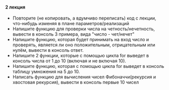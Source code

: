 #### 2 лекция
- Повторите (не копировать, а вдумчиво переписать) код с лекции, что-нибудь изменяя в плане параметров/реализаций
- Напишите функцию для проверки числа на четность/нечетность, вывести в консоль 3 примера, вида "число - чет/нечет"
- Напишите функцию, которая будет принимать на вход число и проверять, является ли оно положительным, отрицательным или нулём, вывести в консоль ответ.
- Напишите 2 функции, которые с помощью цикла for выведет в консоль числа от 1 до 10 (включая и не включая 10).
- Напишите функцию, которая с помощью цикла for выведет в консоль таблицу умножения на 5 до 10.
- Написать функцию для вычисления чисел Фибоначчи(рекурсия и хвостовая рекурсия), вывести в консоль первые 10 чисел  